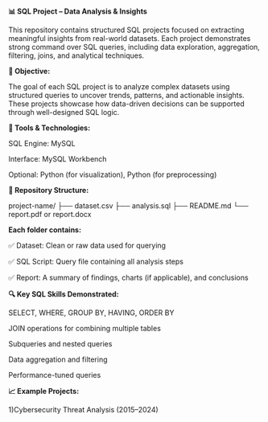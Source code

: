 **📊 SQL Project – Data Analysis & Insights**

This repository contains structured SQL projects focused on extracting meaningful insights from real-world datasets. Each project demonstrates strong command over SQL queries, including data exploration, aggregation, filtering, joins, and analytical techniques.

**🧠 Objective:**

The goal of each SQL project is to analyze complex datasets using structured queries to uncover trends, patterns, and actionable insights. These projects showcase how data-driven decisions can be supported through well-designed SQL logic.

**🔧 Tools & Technologies:**

SQL Engine: MySQL

Interface: MySQL Workbench 

Optional: Python (for visualization), Python (for preprocessing)

**📁 Repository Structure:**

project-name/
├── dataset.csv
├── analysis.sql
├── README.md
└── report.pdf or report.docx

**Each folder contains:**

✅ Dataset: Clean or raw data used for querying

✅ SQL Script: Query file containing all analysis steps

✅ Report: A summary of findings, charts (if applicable), and conclusions

**🔍 Key SQL Skills Demonstrated:**

SELECT, WHERE, GROUP BY, HAVING, ORDER BY

JOIN operations for combining multiple tables

Subqueries and nested queries

Data aggregation and filtering

Performance-tuned queries

**📈 Example Projects:**

1)Cybersecurity Threat Analysis (2015–2024)

